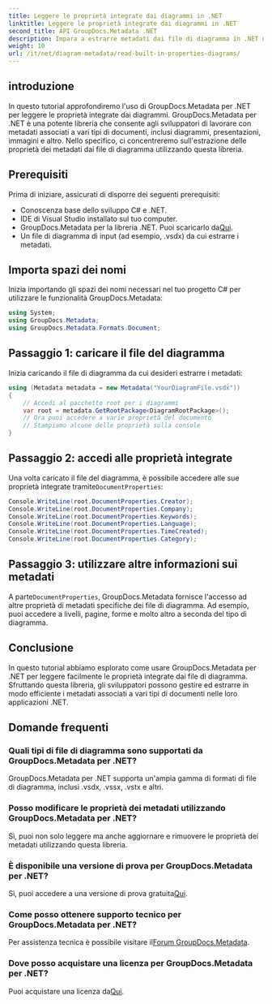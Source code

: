 ```yaml
---
title: Leggere le proprietà integrate dai diagrammi in .NET
linktitle: Leggere le proprietà integrate dai diagrammi in .NET
second_title: API GroupDocs.Metadata .NET
description: Impara a estrarre metadati dai file di diagramma in .NET utilizzando GroupDocs.Metadata. Migliora la gestione e l'analisi dei documenti in modo efficiente.
weight: 10
url: /it/net/diagram-metadata/read-built-in-properties-diagrams/
---
```

## introduzione
In questo tutorial approfondiremo l'uso di GroupDocs.Metadata per .NET per leggere le proprietà integrate dai diagrammi. GroupDocs.Metadata per .NET è una potente libreria che consente agli sviluppatori di lavorare con metadati associati a vari tipi di documenti, inclusi diagrammi, presentazioni, immagini e altro. Nello specifico, ci concentreremo sull'estrazione delle proprietà dei metadati dai file di diagramma utilizzando questa libreria.
## Prerequisiti
Prima di iniziare, assicurati di disporre dei seguenti prerequisiti:
- Conoscenza base dello sviluppo C# e .NET.
- IDE di Visual Studio installato sul tuo computer.
-  GroupDocs.Metadata per la libreria .NET. Puoi scaricarlo da[Qui](https://releases.groupdocs.com/metadata/net/).
- Un file di diagramma di input (ad esempio, .vsdx) da cui estrarre i metadati.

## Importa spazi dei nomi
Inizia importando gli spazi dei nomi necessari nel tuo progetto C# per utilizzare le funzionalità GroupDocs.Metadata:
```csharp
using System;
using GroupDocs.Metadata;
using GroupDocs.Metadata.Formats.Document;
```
## Passaggio 1: caricare il file del diagramma
Inizia caricando il file di diagramma da cui desideri estrarre i metadati:
```csharp
using (Metadata metadata = new Metadata("YourDiagramFile.vsdx"))
{
    // Accedi al pacchetto root per i diagrammi
    var root = metadata.GetRootPackage<DiagramRootPackage>();
    // Ora puoi accedere a varie proprietà del documento
    // Stampiamo alcune delle proprietà sulla console
}
```
## Passaggio 2: accedi alle proprietà integrate
 Una volta caricato il file del diagramma, è possibile accedere alle sue proprietà integrate tramite`DocumentProperties`:
```csharp
Console.WriteLine(root.DocumentProperties.Creator);
Console.WriteLine(root.DocumentProperties.Company);
Console.WriteLine(root.DocumentProperties.Keywords);
Console.WriteLine(root.DocumentProperties.Language);
Console.WriteLine(root.DocumentProperties.TimeCreated);
Console.WriteLine(root.DocumentProperties.Category);
```
## Passaggio 3: utilizzare altre informazioni sui metadati
 A parte`DocumentProperties`, GroupDocs.Metadata fornisce l'accesso ad altre proprietà di metadati specifiche dei file di diagramma. Ad esempio, puoi accedere a livelli, pagine, forme e molto altro a seconda del tipo di diagramma.

## Conclusione
In questo tutorial abbiamo esplorato come usare GroupDocs.Metadata per .NET per leggere facilmente le proprietà integrate dai file di diagramma. Sfruttando questa libreria, gli sviluppatori possono gestire ed estrarre in modo efficiente i metadati associati a vari tipi di documenti nelle loro applicazioni .NET.

## Domande frequenti
### Quali tipi di file di diagramma sono supportati da GroupDocs.Metadata per .NET?
GroupDocs.Metadata per .NET supporta un'ampia gamma di formati di file di diagramma, inclusi .vsdx, .vssx, .vstx e altri.
### Posso modificare le proprietà dei metadati utilizzando GroupDocs.Metadata per .NET?
Sì, puoi non solo leggere ma anche aggiornare e rimuovere le proprietà dei metadati utilizzando questa libreria.
### È disponibile una versione di prova per GroupDocs.Metadata per .NET?
 Sì, puoi accedere a una versione di prova gratuita[Qui](https://releases.groupdocs.com/).
### Come posso ottenere supporto tecnico per GroupDocs.Metadata per .NET?
 Per assistenza tecnica è possibile visitare il[Forum GroupDocs.Metadata](https://forum.groupdocs.com/c/metadata/14).
### Dove posso acquistare una licenza per GroupDocs.Metadata per .NET?
 Puoi acquistare una licenza da[Qui](https://purchase.groupdocs.com/buy).
